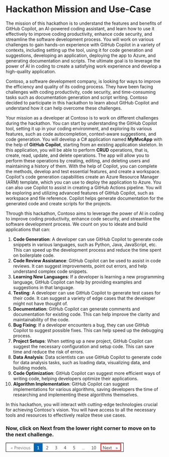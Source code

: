 # Hackathon Mission and Use-Case

The mission of this hackathon is to understand the features and benefits of GitHub Copilot, an AI-powered coding assistant, and learn how to use it effectively to improve coding productivity, enhance code security, and streamline the software development process. You will work on various challenges to gain hands-on experience with GitHub Copilot in a variety of contexts, including setting up the tool, using it for code generation and suggestions, developing an application, deploying the app to Azure, and generating documentation and scripts. The ultimate goal is to leverage the power of AI in coding to create a satisfying work experience and develop a high-quality application.

Contoso, a software development company, is looking for ways to improve the efficiency and quality of its coding process. They have been facing challenges with coding productivity, code security, and time-consuming tasks such as documentation generation and script writing. Contoso decided to participate in this hackathon to learn about GitHub Copilot and understand how it can help overcome these challenges.

Your mission as a developer at Contoso is to work on different challenges during the hackathon. You can start by understanding the GitHub Copilot tool, setting it up in your coding environment, and exploring its various features, such as code autocompletion, context-aware suggestions, and code generation. You will develop a C# application named **MyMvcApp** with the help of **GitHub Copilot**,  starting from an existing application skeleton. In this application, you will be able to perform **CRUD** operations, that is, create, read, update, and delete operations. The app will allow you to perform these operations by creating, editing, and deleting users and maintaining a history of them. With the help of Copilot, you can complete the methods, develop and test essential features, and create a workspace. Copilot's code generation capabilities create an Azure Resource Manager (ARM) template, which you can use to deploy the application to Azure. You can also use Copilot to assist in creating a GitHub Actions pipeline. You will be exploring and utilizing advanced features of GitHub Copilot, such as workspace and file reference. Copilot helps generate documentation for the generated code and create scripts for the projects.

Through this hackathon, Contoso aims to leverage the power of AI in coding to improve coding productivity, enhance code security, and streamline the software development process. We count on you to ideate and build applications that can:

1. **Code Generation**: A developer can use GitHub Copilot to generate code snippets in various languages, such as Python, Java, JavaScript, etc. This can speed up the development process and reduce the time spent on boilerplate code.
2. **Code Review Assistance**: GitHub Copilot can be used to assist in code reviews. It can suggest improvements, point out errors, and help understand complex code snippets.
3. **Learning New Languages**: If a developer is learning a new programming language, GitHub Copilot can help by providing examples and suggestions in that language.
4. **Testing**: A developer can use GitHub Copilot to generate test cases for their code. It can suggest a variety of edge cases that the developer might not have thought of.
5. **Documentation**: GitHub Copilot can generate comments and documentation for existing code. This can help improve the clarity and maintainability of the code.
6. **Bug Fixing**: If a developer encounters a bug, they can use GitHub Copilot to suggest possible fixes. This can help speed up the debugging process.
7. **Project Setups**: When setting up a new project, GitHub Copilot can suggest the necessary configuration and setup code. This can save time and reduce the risk of errors.
8. **Data Analysis**: Data scientists can use GitHub Copilot to generate code for data analysis tasks, such as loading data, visualizing data, and building models.
9. **Code Optimization**: GitHub Copilot can suggest more efficient ways of writing code, helping developers optimize their applications.
10. **Algorithm Implementation**: GitHub Copilot can suggest implementations for various algorithms, saving developers the time of researching and implementing these algorithms themselves.

In this hackathon, you will interact with cutting-edge technologies crucial for achieving Contoso's vision. You will have access to all the necessary tools and resources to effectively realize these use cases.

### Now, click on Next from the lower right corner to move on to the next challenge.

![](../../media/next-page.png)
